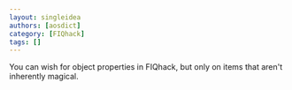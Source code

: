 ```yaml
---
layout: singleidea
authors: [aosdict]
category: [FIQhack]
tags: []
---
```

You can wish for object properties in FIQhack, but only on items that aren't inherently magical.
